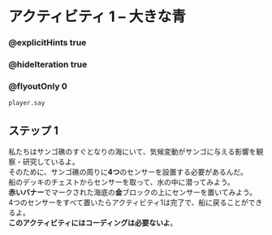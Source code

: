 # アクティビティ 1 – 大きな青

### @explicitHints true
### @hideIteration true 
### @flyoutOnly 0

```python
player.say
```

## ステップ 1
私たちはサンゴ礁のすぐとなりの海にいて、気候変動がサンゴに与える影響を観察・研究しているよ。<br>
そのために、サンゴ礁の周りに**4つ**のセンサーを設置する必要があるんだ。<br>
船のデッキのチェストからセンサーを取って、水の中に潜ってみよう。<br>
**赤いバナー**でマークされた海底の**金**ブロックの上にセンサーを置いてみよう。<br>
4つのセンサーをすべて置いたらアクティビティ1は完了で、船に戻ることができるよ。<br>
**このアクティビティにはコーディングは必要ないよ**。
